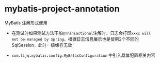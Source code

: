 # mybatis-project-annotation
MyBatis 注解形式使用

- 在测试时如果测试方法不加`@Transactional`注解时，日志会打印`xxxx will not be managed by Spring`，根据日志信息展示也是使用2个不同的SqlSession，此时一级缓存无效

- `com.lijq.mybatis.config.MyBatisConfiguration` 中引入具体配置相关内容